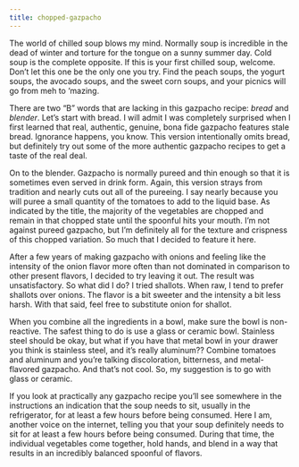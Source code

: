 ```yaml
---
title: chopped-gazpacho
---
```


The world of chilled soup blows my mind. Normally soup is incredible in the dead of winter and torture for the tongue on a sunny summer day. Cold soup is the complete opposite. If this is your first chilled soup, welcome. Don’t let this one be the only one you try. Find the peach soups, the yogurt soups, the avocado soups, and the sweet corn soups, and your picnics will go from meh to ‘mazing.

There are two “B” words that are lacking in this gazpacho recipe: <em>bread</em> and <em>blender</em>. Let’s start with bread. I will admit I was completely surprised when I first learned that real, authentic, genuine, bona fide gazpacho features stale bread. Ignorance happens, you know. This version intentionally omits bread, but definitely try out some of the more authentic gazpacho recipes to get a taste of the real deal. 

On to the blender. Gazpacho is normally pureed and thin enough so that it is sometimes even served in drink form. Again, this version strays from tradition and nearly cuts out all of the pureeing. I say nearly because you will puree a small quantity of the tomatoes to add to the liquid base. As indicated by the title, the majority of the vegetables are chopped and remain in that chopped state until the spoonful hits your mouth. I’m not against pureed gazpacho, but I’m definitely all for the texture and crispness of this chopped variation. So much that I decided to feature it here.

After a few years of making gazpacho with onions and feeling like the intensity of the onion flavor more often than not dominated in comparison to other present flavors, I decided to try leaving it out. The result was unsatisfactory. So what did I do? I tried shallots. When raw, I tend to prefer shallots over onions. The flavor is a bit sweeter and the intensity a bit less harsh. With that said, feel free to substitute onion for shallot.

When you combine all the ingredients in a bowl, make sure the bowl is non-reactive. The safest thing to do is use a glass or ceramic bowl. Stainless steel should be okay, but what if you have that metal bowl in your drawer you think is stainless steel, and it’s really aluminum?? Combine tomatoes and aluminum and you’re talking discoloration, bitterness, and metal-flavored gazpacho. And that’s not cool. So, my suggestion is to go with glass or ceramic.

If you look at practically any gazpacho recipe you’ll see somewhere in the instructions an indication that the soup needs to sit, usually in the refrigerator, for at least a few hours before being consumed. Here I am, another voice on the internet, telling you that your soup definitely needs to sit for at least a few hours before being consumed. During that time, the individual vegetables come together, hold hands, and blend in a way that results in an incredibly balanced spoonful of flavors.

